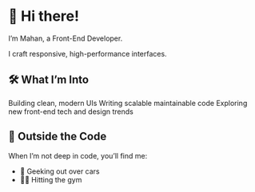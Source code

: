 # 👋 Hi there!  
I’m Mahan, a Front-End Developer.

I craft responsive, high-performance interfaces.

## 🛠️ What I’m Into
 Building clean, modern UIs
 Writing scalable maintainable code
 Exploring new front-end tech and design trends


## 🎨 Outside the Code
When I’m not deep in code, you’ll find me:
- 🚗 Geeking out over cars
- 🏋️‍♀️ Hitting the gym  

